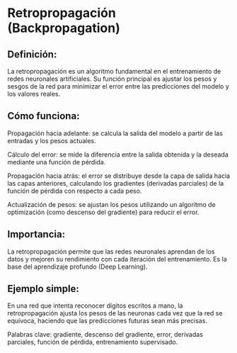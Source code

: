 # Retropropagación (Backpropagation)

## Definición:
La retropropagación es un algoritmo fundamental en el entrenamiento de redes neuronales artificiales. Su función principal es ajustar los pesos y sesgos de la red para minimizar el error entre las predicciones del modelo y los valores reales.

## Cómo funciona:

Propagación hacia adelante: se calcula la salida del modelo a partir de las entradas y los pesos actuales.

Cálculo del error: se mide la diferencia entre la salida obtenida y la deseada mediante una función de pérdida.

Propagación hacia atrás: el error se distribuye desde la capa de salida hacia las capas anteriores, calculando los gradientes (derivadas parciales) de la función de pérdida con respecto a cada peso.

Actualización de pesos: se ajustan los pesos utilizando un algoritmo de optimización (como descenso del gradiente) para reducir el error.

## Importancia:
La retropropagación permite que las redes neuronales aprendan de los datos y mejoren su rendimiento con cada iteración del entrenamiento. Es la base del aprendizaje profundo (Deep Learning).

## Ejemplo simple:
En una red que intenta reconocer dígitos escritos a mano, la retropropagación ajusta los pesos de las neuronas cada vez que la red se equivoca, haciendo que las predicciones futuras sean más precisas.

Palabras clave: gradiente, descenso del gradiente, error, derivadas parciales, función de pérdida, entrenamiento supervisado.
